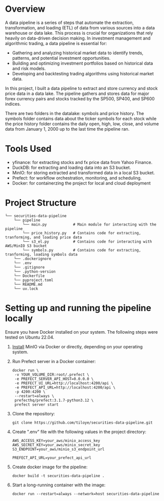 # Overview
A data pipeline is a series of steps that automate the extraction, transformation, and loading (ETL) of data from various sources into a data warehouse or data lake. This process is crucial for organizations that rely heavily on data-driven decision making. In investment management and algorithmic trading, a data pipeline is essential for:
* Gathering and analyzing historical market data to identify trends, patterns, and potential investment opportunities.
* Building and optimizing investment portfolios based on historical data and risk models.
* Developing and backtesting trading algorithms using historical market data.

In this project, I built a data pipeline to extract and store currency and stock price data in a data lake. The pipeline gathers and stores data for major forex currency pairs and stocks tracked by the SP500, SP400, and SP600 indices.

There are two folders in the datalake: symbols and price history. The symbols folder contains data about the ticker symbols for each stock while the price history folder contains the daily open, high, low, close, and volume data from January 1, 2000 up to the last time the pipeline ran.

# Tools Used
* yfinance: for extracting stocks and fx price data from Yahoo Finance.
* DuckDB: for extracting and loading data into an S3 bucket.
* MinIO: for storing extracted and transformed data in a local S3 bucket.
* Prefect: for workflow orchestration, monitoring, and scheduling.
* Docker: for containerzing the project for local and cloud deployment

# Project Structure
```
└── securities-data-pipeline
    └── pipeline
        └── main.py            # Main module for interacting with the pipeline
        └── price_history.py   # Contains code for extracting, tranforming, and loading price data
        └── s3_el.py           # Contains code for interacting with AWS/MinIO S3 bucket
        └── symbols.py         # Contains code for extracting, tranforming, loading symbols data
    └── .dockerignore
    └── .env
    └── .gitignore
    └── .python-version
    └── Dockerfile
    └── pyproject.toml
    └── README.md
    └── uv.lock
```

# Setting up and running the pipeline locally 
Ensure you have Docker installed on your system. The following steps were tested on Ubuntu 22.04.

1. [Install](https://min.io/docs/minio/container/index.html) MinIO via Docker or directly, depending on your operating system.
2. Run Prefect server in a Docker container:
    ```
    docker run \
     -v YOUR_VOLUME_DIR:root/.prefect \
     -e PREFECT_SERVER_API_HOST=0.0.0.0 \
     -e PREFECT_UI_URL=http://localhost:4200/api \
     -e PREFECT_API_URL=http://localhost:4200/api \
     -p 4200:4200 \
     --restart=always \
     prefecthq/prefect:3.1.7-python3.12 \
     prefect server start
    ```

3. Clone the repository:
    ```
    git clone https://github.com/tiloye/securities-data-pipeline.git
    ```
4. Create ".env" file with the following values in the project directory:
    ```
    AWS_ACCESS_KEY=your_aws/minio_access_key
    AWS_SECRET_KEY=your_aws/minio_secret_key
    S3_ENDPOINT=your_aws/minio_s3_endpoint_url
    
    PREFECT_API_URL=your_prefect_api_url
    ```
5. Create docker image for the pipeline:
    ```
    docker build -t securities-data-pipeline .
    ```
6. Start a long-running container with the image:
    ```
    docker run --restart=always --network=host securities-data-pipeline
    ```